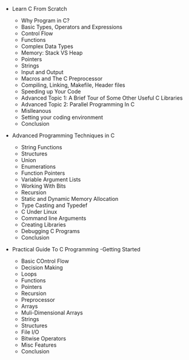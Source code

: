 - Learn C From Scratch 
    - Why Program in C? 
    - Basic Types, Operators and Expressions 
    - Control Flow 
    - Functions 
    - Complex Data Types 
    - Memory: Stack VS Heap 
    - Pointers 
    - Strings 
    - Input and Output 
    - Macros and The C Preprocessor 
    - Compiling, Linking, Makefile, Header files 
    - Speeding up Your Code 
    - Advanced Topic 1: A Brief Tour of Some Other Useful C Libraries 
    - Advanced Topic 2: Parallel Programming In C 
    - Mislleanous 
    - Setting your coding environment 
    - Conclusion
    
- Advanced Programming Techniques in C 
    - String Functions 
    - Structures 
    - Union
    - Enumerations 
    - Function Pointers 
    - Variable Argument Lists 
    - Working With Bits 
    - Recursion
    - Static and Dynamic Memory Allocation
    - Type Casting and Typedef 
    - C Under Linux 
    - Command line Arguments 
    - Creating Libraries 
    - Debugging C Programs 
    - Conclusion

- Practical Guide To C Programming 
    -Getting Started
    - Basic COntrol Flow 
    - Decision Making
    - Loops 
    - Functions 
    - Pointers 
    - Recursion
    - Preprocessor
    - Arrays 
    - Muli-Dimensional Arrays 
    - Strings 
    - Structures 
    - File I/O
    - Bitwise Operators 
    - Misc Features 
    - Conclusion
